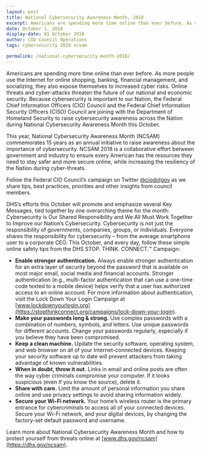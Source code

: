 ```yaml
---
layout: post
title: National Cybersecurity Awareness Month, 2018
excerpt: Americans are spending more time online than ever before. As more people use the Internet for online shopping, banking, financial management, and socializing, they also expose themselves to increased cyber risks. Online threats and cyber-attacks threaten the future of our national and economic security.
date: October 1, 2018
display-date: 01 October 2018
author: CIO Council Operations
tags: cybersecurity 2018 ncsam

permalink: /national-cybersecurity-month-2018/
---
```


Americans are spending more time online than ever before. As more people use the Internet for online shopping, banking, financial management, and socializing, they also expose themselves to increased cyber risks. Online threats and cyber-attacks threaten the future of our national and economic security. Because cybersecurity is important to our Nation, the Federal Chief Information Officers (CIO) Council and the Federal Chief Information Security Officers (CISO) Council are joining with the Department of Homeland Security to raise cybersecurity awareness across the Nation during National Cybersecurity Awareness Month this October.

This year, National Cybersecurity Awareness Month (NCSAM) commemorates 15 years as an annual initiative to raise awareness about the importance of cybersecurity. NCSAM 2018 is a collaborative effort between government and industry to ensure every American has the resources they need to stay safer and more secure online, while increasing the resiliency of the Nation during cyber-threats.

Follow the Federal CIO Council’s campaign on Twitter [@ciodotgov](https://twitter.com/ciodotgov) as we share tips, best practices, priorities and other insights from council members.

DHS’s efforts this October will promote and emphasize several Key Messages, tied together by one overarching theme for the month: Cybersecurity is Our Shared Responsibility and We All Must Work Together to Improve our Nation’s Cybersecurity. Cybersecurity is not just the responsibility of governments, companies, groups, or individuals. Everyone shares the responsibility for cybersecurity – from the average smartphone user to a corporate CEO. This October, and every day, follow these simple online safety tips from the DHS STOP. THINK. CONNECT.™ Campaign:

* **Enable stronger authentication.** Always enable stronger authentication for an extra layer of security beyond the password that is available on most major email, social media and financial accounts. Stronger authentication (e.g., multi-factor authentication that can use a one-time code texted to a mobile device) helps verify that a user has authorized access to an online account. For more information about authentication, visit the Lock Down Your Login Campaign at [www.lockdownyourlogin.org](https://stopthinkconnect.org/campaigns/lock-down-your-login).
* **Make your passwords long & strong.** Use complex passwords with a combination of numbers, symbols, and letters. Use unique passwords for different accounts. Change your passwords regularly, especially if you believe they have been compromised.
* **Keep a clean machine.** Update the security software, operating system, and web browser on all of your Internet-connected devices. Keeping your security software up to date will prevent attackers from taking advantage of known vulnerabilities.
* **When in doubt, throw it out.** Links in email and online posts are often the way cyber criminals compromise your computer. If it looks suspicious (even if you know the source), delete it.
* **Share with care.** Limit the amount of personal information you share online and use privacy settings to avoid sharing information widely.
* **Secure your Wi-Fi network.** Your home’s wireless router is the primary entrance for cybercriminals to access all of your connected devices. Secure your Wi-Fi network, and your digital devices, by changing the factory-set default password and username.

Learn more about National Cybersecurity Awareness Month and how to protect yourself from threats online at [www.dhs.gov/ncsam](https://dhs.gov/ncsam).  
